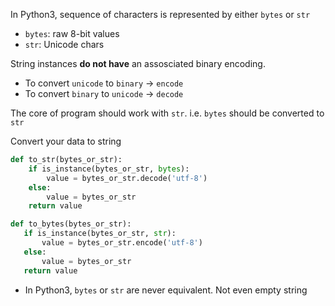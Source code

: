 In Python3, sequence of characters is represented by either `bytes` or `str`

* `bytes`: raw 8-bit values
* `str`: Unicode chars

String instances **do not have** an assosciated binary encoding.

* To convert `unicode` to `binary` -> `encode`
* To convert `binary` to `unicode` -> `decode`

The core of program should work with `str`. i.e. `bytes` should be converted to `str`

Convert your data to string
```python
def to_str(bytes_or_str):
    if is_instance(bytes_or_str, bytes):
        value = bytes_or_str.decode('utf-8')
    else:
        value = bytes_or_str
    return value
 ```
 
 ```python
def to_bytes(bytes_or_str):
    if is_instance(bytes_or_str, str):
        value = bytes_or_str.encode('utf-8')
    else:
        value = bytes_or_str
    return value
 ```

* In Python3, `bytes` or `str` are never equivalent. Not even empty string
